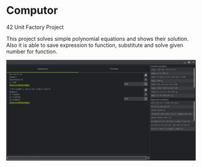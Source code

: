 # Computor
42 Unit Factory Project

This project solves simple polynomial equations and shows their solution.
Also it is able to save expression to function, substitute and solve given number for function.

![Menu](https://raw.githubusercontent.com/mtupikov42/Computor/master/github_res/computor.png)
